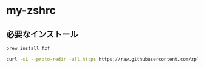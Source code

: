 # my-zshrc

## 必要なインストール

```bash
brew install fzf
```

```bash
curl -sL --proto-redir -all,https https://raw.githubusercontent.com/zplug/installer/master/installer.zsh | zsh
```
